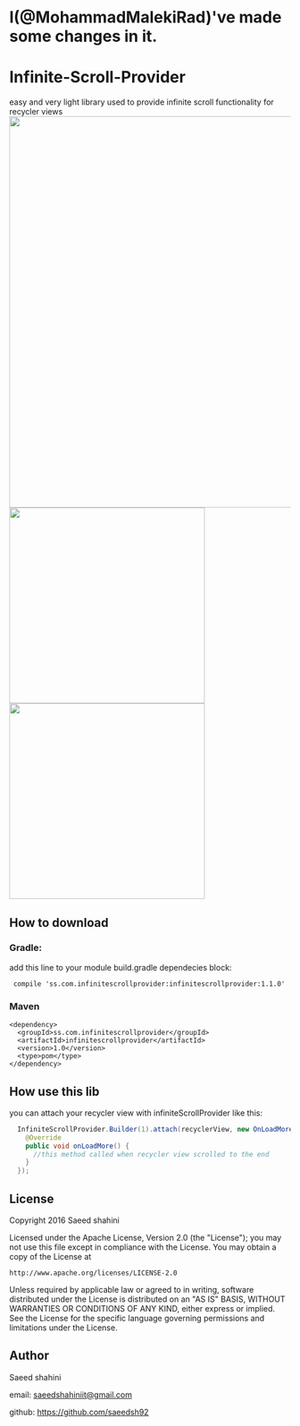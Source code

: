 # I(@MohammadMalekiRad)'ve made some changes in it.
# Infinite-Scroll-Provider
easy and very light library used to provide infinite scroll functionality for recycler views
<img src="https://github.com/saeedsh92/Infinite-Scroll-Provider/blob/master/infinite-scroll-provider-demo.jpg?raw=false" width="700">
<img src="https://github.com/saeedsh92/Infinite-Scroll-Provider/blob/master/Screenshot_1481109328.png?raw=false" width="350">
<img src="https://github.com/saeedsh92/Infinite-Scroll-Provider/blob/master/Screenshot_1481109514.png?raw=false" width="350">

## How to download
### Gradle: 
add this line to your module build.gradle dependecies block:

     compile 'ss.com.infinitescrollprovider:infinitescrollprovider:1.1.0'

### Maven
    <dependency>
      <groupId>ss.com.infinitescrollprovider</groupId>
      <artifactId>infinitescrollprovider</artifactId>
      <version>1.0</version>
      <type>pom</type>
    </dependency>

## How use this lib
you can attach your recycler view with infiniteScrollProvider like this:
```java
  InfiniteScrollProvider.Builder(1).attach(recyclerView, new OnLoadMoreListener() {
    @Override
    public void onLoadMore() {
      //this method called when recycler view scrolled to the end
    }
  });
```

## License
Copyright 2016 Saeed shahini

Licensed under the Apache License, Version 2.0 (the "License");
you may not use this file except in compliance with the License.
You may obtain a copy of the License at

    http://www.apache.org/licenses/LICENSE-2.0

Unless required by applicable law or agreed to in writing, software
distributed under the License is distributed on an "AS IS" BASIS,
WITHOUT WARRANTIES OR CONDITIONS OF ANY KIND, either express or implied.
See the License for the specific language governing permissions and
limitations under the License.

## Author
Saeed shahini

email: saeedshahiniit@gmail.com

github: https://github.com/saeedsh92
